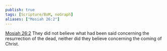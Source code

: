 ```yaml
---
publish: true
tags: [Scripture/BoM, noGraph]
aliases: ["Mosiah 26:2"]
---
```

[Mosiah 26:2](https://churchofjesuschrist.org/study/scriptures/bofm/mosiah/26?lang=eng&id=p2#p2) They did not believe what had been said concerning the resurrection of the dead, neither did they believe concerning the coming of Christ.
